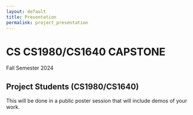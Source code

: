 ```yaml
---
layout: default
title: Presentation
permalink: project_presentation
---
```


# CS CS1980/CS1640 CAPSTONE
Fall Semester 2024

## Project Students (CS1980/CS1640)

This will be done in a public poster session that will include demos of your work.



